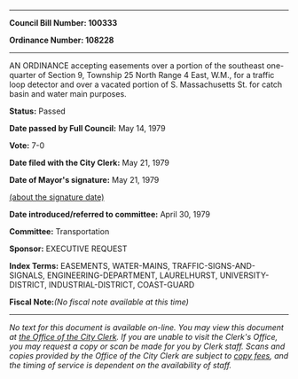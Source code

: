 

********

**Council Bill Number: 100333**
   
**Ordinance Number: 108228**
********

 AN ORDINANCE accepting easements over a portion of the southeast one-quarter of Section 9, Township 25 North Range 4 East, W.M., for a traffic loop detector and over a vacated portion of S. Massachusetts St. for catch basin and water main purposes.

**Status:** Passed
   
**Date passed by Full Council:** May 14, 1979
   
**Vote:** 7-0
   
**Date filed with the City Clerk:** May 21, 1979
   
**Date of Mayor's signature:** May 21, 1979
   
[(about the signature date)](/~public/approvaldate.htm)
   
   
   
**Date introduced/referred to committee:** April 30, 1979
   
**Committee:** Transportation
   
**Sponsor:** EXECUTIVE REQUEST
   
   
**Index Terms:** EASEMENTS, WATER-MAINS, TRAFFIC-SIGNS-AND-SIGNALS, ENGINEERING-DEPARTMENT, LAURELHURST, UNIVERSITY-DISTRICT, INDUSTRIAL-DISTRICT, COAST-GUARD

**Fiscal Note:**_(No fiscal note available at this time)_
********

_No text for this document is available on-line. You may view this document at [the Office of the City Clerk](http://www.seattle.gov/leg/clerk/contactUs.htm). If you are unable to visit the Clerk's Office, you may request a copy or scan be made for you by Clerk staff. Scans and copies provided by the Office of the City Clerk are subject to [copy fees](http://clerk.seattle.gov/~public/clerkfees.htm), and the timing of service is dependent on the availability of staff._

